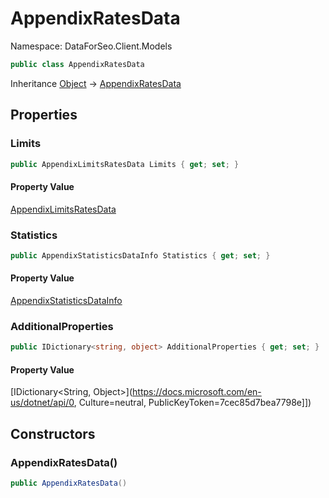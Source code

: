 # AppendixRatesData

Namespace: DataForSeo.Client.Models

```csharp
public class AppendixRatesData
```

Inheritance [Object](https://docs.microsoft.com/en-us/dotnet/api/Object) → [AppendixRatesData](./AppendixRatesData.md)

## Properties

### **Limits**

```csharp
public AppendixLimitsRatesData Limits { get; set; }
```

#### Property Value

[AppendixLimitsRatesData](./AppendixLimitsRatesData.md)<br>

### **Statistics**

```csharp
public AppendixStatisticsDataInfo Statistics { get; set; }
```

#### Property Value

[AppendixStatisticsDataInfo](./AppendixStatisticsDataInfo.md)<br>

### **AdditionalProperties**

```csharp
public IDictionary<string, object> AdditionalProperties { get; set; }
```

#### Property Value

[IDictionary&lt;String, Object&gt;](https://docs.microsoft.com/en-us/dotnet/api/0, Culture=neutral, PublicKeyToken=7cec85d7bea7798e]])<br>

## Constructors

### **AppendixRatesData()**

```csharp
public AppendixRatesData()
```
